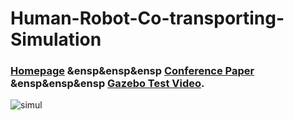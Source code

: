 # Human-Robot-Co-transporting-Simulation
### [Homepage](https://orcid.org/0000-0002-3604-4895) &ensp&ensp&ensp [Conference Paper](https://doi.org/10.1007/978-3-031-13822-5_32) &ensp&ensp&ensp [Gazebo Test Video](https://youtu.be/uHWoCwFvxF8).

![simul](https://user-images.githubusercontent.com/60951105/183253128-64c5506f-b60f-4fcd-ae5c-c6b7798e26d7.png)


